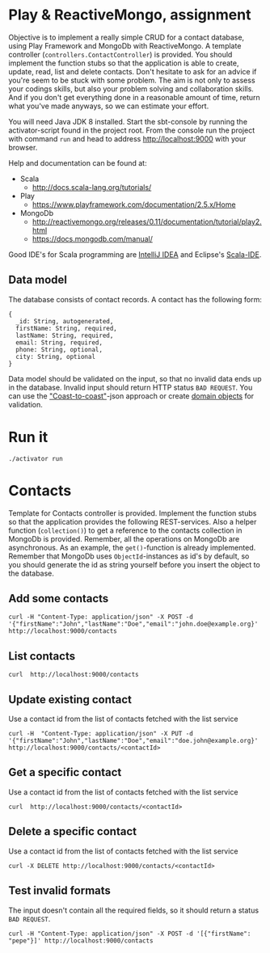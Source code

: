 # Play & ReactiveMongo, assignment

Objective is to implement a really simple CRUD for a contact database, using Play Framework and MongoDb with ReactiveMongo. A template controller (`controllers.ContactController`) is provided. You should implement the function stubs so that the application is able to create, update, read, list and delete contacts. Don't hesitate to ask for an advice if you're seem to be stuck with some problem. The aim is not only to assess your codings skills, but also your problem solving and collaboration skills. And if you don't get everything done in a reasonable amount of time, return what you've made anyways, so we can estimate your effort.
 
You will need Java JDK 8 installed. Start the sbt-console by running the activator-script found in the project root. From the console run the project with command `run` and head to address [http://localhost:9000](http://localhost:9000/) with your browser. 

Help and documentation can be found at:
* Scala
  * http://docs.scala-lang.org/tutorials/
* Play
  * https://www.playframework.com/documentation/2.5.x/Home
* MongoDb
  * http://reactivemongo.org/releases/0.11/documentation/tutorial/play2.html
  * https://docs.mongodb.com/manual/

Good IDE's for Scala programming are [IntelliJ IDEA](https://www.jetbrains.com/idea/) and Eclipse's [Scala-IDE](http://scala-ide.org/).
 
## Data model

The database consists of contact records. A contact has the following form:

```
{
  _id: String, autogenerated,
  firstName: String, required,
  lastName: String, required,
  email: String, required,
  phone: String, optional,
  city: String, optional
}
```

Data model should be validated on the input, so that no invalid data ends up in the database. Invalid input should return HTTP status `BAD REQUEST`. You can use the ["Coast-to-coast"](https://www.playframework.com/documentation/2.5.x/ScalaJsonTransformers)-json approach or create [domain objects](https://www.playframework.com/documentation/2.5.x/ScalaJsonAutomated) for validation. 

# Run it

```
./activator run
```

# Contacts

Template for Contacts controller is provided. Implement the function stubs so that the 
application provides the following REST-services. Also a helper function (`collection()`) 
to get a reference to the contacts collection in MongoDb is provided. Remember, all the 
operations on MongoDb are asynchronous. As an example, the `get()`-function is already 
implemented. Remember that MongoDb uses `ObjectId`-instances as id's by default, so
you should generate the id as string yourself before you insert the object to the database.

## Add some contacts

```
curl -H "Content-Type: application/json" -X POST -d '{"firstName":"John","lastName":"Doe","email":"john.doe@example.org}' http://localhost:9000/contacts
```

## List contacts

```
curl  http://localhost:9000/contacts
```

## Update existing contact

Use a contact id from the list of contacts fetched with the list service

```
curl -H  "Content-Type: application/json" -X PUT -d '{"firstName":"John","lastName":"Doe","email":"doe.john@example.org}' http://localhost:9000/contacts/<contactId>
```

## Get a specific contact

Use a contact id from the list of contacts fetched with the list service

```
curl  http://localhost:9000/contacts/<contactId>
```

## Delete a specific contact

Use a contact id from the list of contacts fetched with the list service

```
curl -X DELETE http://localhost:9000/contacts/<contactId>
```


## Test invalid formats

The input doesn't contain all the required fields, so it should return a status `BAD REQUEST`.

```
curl -H "Content-Type: application/json" -X POST -d '[{"firstName": "pepe"}]' http://localhost:9000/contacts
```

